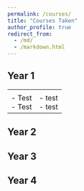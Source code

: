 ```yaml
---
permalink: /courses/
title: "Courses Taken"
author_profile: true
redirect_from: 
  - /md/
  - /markdown.html
---
```



## Year 1 

<table border="0">
 <tr>
    <td><b style="font-size:30px"></b></td>
    <td><b style="font-size:30px"></b></td>
 </tr>
 <tr>
    <td>
      - Test<br/>
      - Test 
    </td>
    <td>
      - test<br/>
      - test
    </td>
 </tr>
</table>

## Year 2

## Year 3 

## Year 4 


